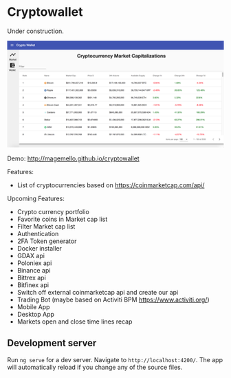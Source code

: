 # Cryptowallet

Under construction.

![alt text](/images/main.png)

Demo:
http://magemello.github.io/cryptowallet

Features:
- List of cryptocurrencies based on https://coinmarketcap.com/api/

Upcoming Features:
- Crypto currency portfolio
- Favorite coins in Market cap list
- Filter Market cap list
- Authentication
- 2FA Token generator
- Docker installer
- GDAX api
- Poloniex api
- Binance api
- Bittrex api
- Bitfinex api
- Switch off external coinmarketcap api and create our api
- Trading Bot (maybe based on Activiti BPM https://www.activiti.org/)
- Mobile App
- Desktop App
- Markets open and close time lines recap


## Development server

Run `ng serve` for a dev server. Navigate to `http://localhost:4200/`. The app will automatically reload if you change any of the source files.

